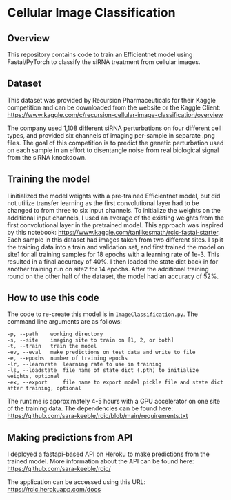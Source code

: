 # Cellular Image Classification

## Overview
This repository contains code to train an Efficientnet model using Fastai/PyTorch to classify the siRNA treatment from cellular images. 

## Dataset
This dataset was provided by Recursion Pharmaceuticals for their Kaggle competition and can be downloaded from the website or the Kaggle Client:
https://www.kaggle.com/c/recursion-cellular-image-classification/overview

The company used 1,108 different siRNA perturbations on four different cell types, and provided six channels of imaging per-sample in separate .png files. The goal of this competition is to predict the genetic perturbation used on each sample in an effort to disentangle noise from real biological signal from the siRNA knockdown.

## Training the model
I initialized the model weights with a pre-trained Efficientnet model, but did not utilize transfer learning as the first convolutional layer had to be changed to from three to six input channels. To initialize the weights on the additional input channels, I used an average of the existing weights from the first convolutional layer in the pretrained model. This approach was inspired by this notebook: https://www.kaggle.com/tanlikesmath/rcic-fastai-starter.
Each sample in this dataset had images taken from two different sites. I split the training data into a train and validation set, and first trained the model on site1 for all training samples for 18 epochs with a learning rate of 1e-3. This resulted in a final accuracy of 40%. I then loaded the state dict back in for another training run on site2 for 14 epochs. After the additional training round on the other half of the dataset, the model had an accuracy of 52%.

## How to use this code
The code to re-create this model is in ```ImageClassification.py```. The command line arguments are as follows:
```
-p, --path    working directory
-s, --site    imaging site to train on [1, 2, or both]
-t, --train   train the model
-ev, --eval   make predictions on test data and write to file
-e, --epochs  number of training epochs
-lr, --learnrate  learning rate to use in training
-ls, --loadstate  file name of state dict (.pth) to initialize weights, optional
-ex, --export     file name to export model pickle file and state dict after training, optional
```

The runtime is approximately 4-5 hours with a GPU accelerator on one site of the training data.
The dependencies can be found here: https://github.com/sara-keeble/rcic/blob/main/requirements.txt

## Making predictions from API
I deployed a fastapi-based API on Heroku to make predictions from the trained model. More information about the API can be found here:
https://github.com/sara-keeble/rcic/

The application can be accessed using this URL:
https://rcic.herokuapp.com/docs
